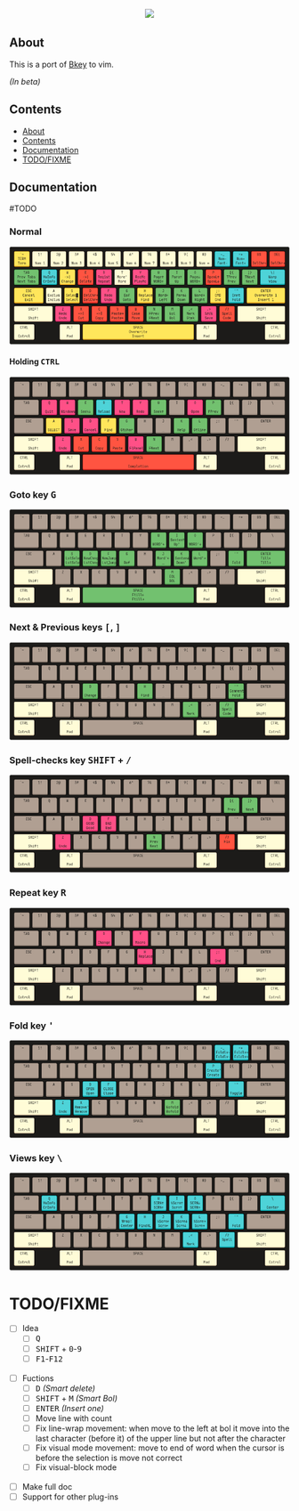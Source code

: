 <p align="center">
    <img src="https://raw.githubusercontent.com/SakashiNNB/bkey/master/image/bkey-logo.png">
</p>

## About

This is a port of [Bkey](https://github.com/SakashiNNB/bkey) to vim.

*(In beta)*

## Contents

  * [About](#about)
  * [Contents](#contents)
  * [Documentation](#references)
  * [TODO/FIXME](#todo%2Ffixme)

## Documentation

\#TODO

### Normal

[![](images/bkey-vim.png)](http://www.keyboard-layout-editor.com/#/gists/7a9601c5dc623846f20e84b336453901)

#### Holding <kbd>CTRL</kbd>

[![](images/bkey-vim-ctrl.png)](http://www.keyboard-layout-editor.com/#/gists/ab77e03b93ba762c1e8e9529e992cbf2)

### Goto key <kbd>G</kbd>

[![](images/bkey-vim-goto.png)](http://www.keyboard-layout-editor.com/#/gists/2f3b61d5a62a7db5bbf92c661faa8870)

### Next & Previous keys <kbd>\[</kbd>, <kbd>\]</kbd>

[![](images/bkey-vim-next-&-previous.png)](http://www.keyboard-layout-editor.com/#/gists/0c123201204095f407b3780744ec542c)

### Spell-checks key  <kbd>SHIFT</kbd> + <kbd>/</kbd>

[![](images/bkey-vim-spell-checks.png)](http://www.keyboard-layout-editor.com/#/gists/c01fd54a00b3a09f02c9369b5c4e4e5f)

### Repeat key <kbd>R</kbd>

[![](images/bkey-vim-repeat.png)](http://www.keyboard-layout-editor.com/#/gists/0036c2ca221675c189243c2cf092b593)

### Fold key <kbd>'</kbd>

[![](images/bkey-vim-fold.png)](http://www.keyboard-layout-editor.com/#/gists/edc3d0793ccba11abf8405d377f85b5a)

### Views key <kbd>\\</kbd>

[![](images/bkey-vim-views.png)](http://www.keyboard-layout-editor.com/#/gists/f8d8bd219c309a570100d29c39522645)

# TODO/FIXME

  * [ ] Idea
    * [ ] <kbd>Q</kbd>
    * [ ] <kbd>SHIFT</kbd> + <kbd>0</kbd>-<kbd>9</kbd>
    * [ ] <kbd>F1</kbd>-<kbd>F12</kbd>
</br></br>
  * [ ] Fuctions
    * [ ] <kbd>D</kbd> *(Smart delete)*
    * [ ] <kbd>SHIFT</kbd> + <kbd>M</kbd> *(Smart Bol)*
    * [ ] <kbd>ENTER</kbd> *(Insert one)*
    * [ ] Move line with count
    * [ ] Fix line-wrap movement: when move to the left at bol it move into the last character (before it) of the upper line but not after the character
    * [ ] Fix visual mode movement: move to end of word when the cursor is before the selection is move not correct
    * [ ] Fix visual-block mode
</br></br>
  * [ ] Make full doc
  * [ ] Support for other plug-ins
